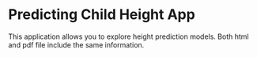 # Predicting Child Height App
This application allows you to explore height prediction models.
Both html and pdf file include the same information. 
